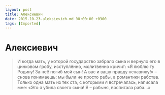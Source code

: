 ```yaml
---
layout: post
title: Алексиевич
date: 2015-10-23-aleksievich.md 00:00:00 +0300
tags: [Imported]
---
```

# Алексиевич

> И когда мать, у которой государство забрало сына и вернуло его в цинковом гробу, исступлённо, молитвенно кричит: «Я люблю ту Родину! За неё погиб мой сын! А вас и вашу правду ненавижу!» – снова понимаешь: мы были не просто рабы, а романтики рабства. Только одна мать из тех ста, с которыми я встречалась, написала мне: «Это я убила своего сына! Я – рабыня, воспитала раба…»